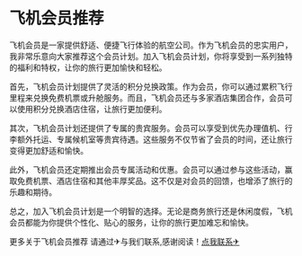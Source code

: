 # 飞机会员推荐

飞机会员是一家提供舒适、便捷飞行体验的航空公司。作为飞机会员的忠实用户，我非常乐意向大家推荐这个会员计划。加入飞机会员计划，你将享受到一系列独特的福利和特权，让你的旅行更加愉快和轻松。

首先，飞机会员计划提供了灵活的积分兑换政策。作为会员，你可以通过累积飞行里程来兑换免费机票或升舱服务。而且，飞机会员还与多家酒店集团合作，会员可以使用积分兑换酒店住宿，让旅行更加便利。

其次，飞机会员计划还提供了专属的贵宾服务。会员可以享受到优先办理值机、行李额外托运、专属候机室等贵宾待遇。这些服务不仅节省了会员的时间，还让旅行变得更加舒适和愉快。

此外，飞机会员还定期推出会员专属活动和优惠。会员可以通过参与这些活动，赢取免费机票、酒店住宿和其他丰厚奖品。这不仅是对会员的回馈，也增添了旅行的乐趣和期待。

总之，加入飞机会员计划是一个明智的选择。无论是商务旅行还是休闲度假，飞机会员都能为你提供个性化、贴心的服务，让你的旅行更加难忘和愉快。

更多关于飞机会员推荐 请通过✈与我们联系,感谢阅读！[点我联系✈](https://www.G208.com)